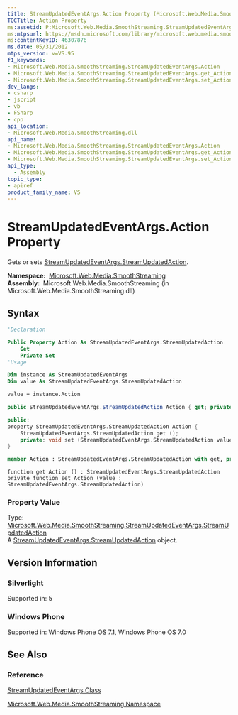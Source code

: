 ```yaml
---
title: StreamUpdatedEventArgs.Action Property (Microsoft.Web.Media.SmoothStreaming)
TOCTitle: Action Property
ms:assetid: P:Microsoft.Web.Media.SmoothStreaming.StreamUpdatedEventArgs.Action
ms:mtpsurl: https://msdn.microsoft.com/library/microsoft.web.media.smoothstreaming.streamupdatedeventargs.action(v=VS.95)
ms:contentKeyID: 46307876
ms.date: 05/31/2012
mtps_version: v=VS.95
f1_keywords:
- Microsoft.Web.Media.SmoothStreaming.StreamUpdatedEventArgs.Action
- Microsoft.Web.Media.SmoothStreaming.StreamUpdatedEventArgs.get_Action
- Microsoft.Web.Media.SmoothStreaming.StreamUpdatedEventArgs.set_Action
dev_langs:
- csharp
- jscript
- vb
- FSharp
- cpp
api_location:
- Microsoft.Web.Media.SmoothStreaming.dll
api_name:
- Microsoft.Web.Media.SmoothStreaming.StreamUpdatedEventArgs.Action
- Microsoft.Web.Media.SmoothStreaming.StreamUpdatedEventArgs.get_Action
- Microsoft.Web.Media.SmoothStreaming.StreamUpdatedEventArgs.set_Action
api_type:
  - Assembly
topic_type:
- apiref
product_family_name: VS
---
```


# StreamUpdatedEventArgs.Action Property

Gets or sets [StreamUpdatedEventArgs.StreamUpdatedAction](streamupdatedeventargs-streamupdatedaction-enumeration-microsoft-web-media-smoothstreaming_1.md).

**Namespace:**  [Microsoft.Web.Media.SmoothStreaming](microsoft-web-media-smoothstreaming-namespace_1.md)  
**Assembly:**  Microsoft.Web.Media.SmoothStreaming (in Microsoft.Web.Media.SmoothStreaming.dll)

## Syntax

```vb
'Declaration

Public Property Action As StreamUpdatedEventArgs.StreamUpdatedAction
    Get
    Private Set
'Usage

Dim instance As StreamUpdatedEventArgs
Dim value As StreamUpdatedEventArgs.StreamUpdatedAction

value = instance.Action
```

```csharp
public StreamUpdatedEventArgs.StreamUpdatedAction Action { get; private set; }
```

```cpp
public:
property StreamUpdatedEventArgs.StreamUpdatedAction Action {
    StreamUpdatedEventArgs.StreamUpdatedAction get ();
    private: void set (StreamUpdatedEventArgs.StreamUpdatedAction value);
}
```

``` fsharp
member Action : StreamUpdatedEventArgs.StreamUpdatedAction with get, private set
```

```jscript
function get Action () : StreamUpdatedEventArgs.StreamUpdatedAction
private function set Action (value : StreamUpdatedEventArgs.StreamUpdatedAction)
```

### Property Value

Type: [Microsoft.Web.Media.SmoothStreaming.StreamUpdatedEventArgs.StreamUpdatedAction](streamupdatedeventargs-streamupdatedaction-enumeration-microsoft-web-media-smoothstreaming_1.md)  
A [StreamUpdatedEventArgs.StreamUpdatedAction](streamupdatedeventargs-streamupdatedaction-enumeration-microsoft-web-media-smoothstreaming_1.md) object.

## Version Information

### Silverlight

Supported in: 5  

### Windows Phone

Supported in: Windows Phone OS 7.1, Windows Phone OS 7.0  

## See Also

### Reference

[StreamUpdatedEventArgs Class](streamupdatedeventargs-class-microsoft-web-media-smoothstreaming_1.md)

[Microsoft.Web.Media.SmoothStreaming Namespace](microsoft-web-media-smoothstreaming-namespace_1.md)

